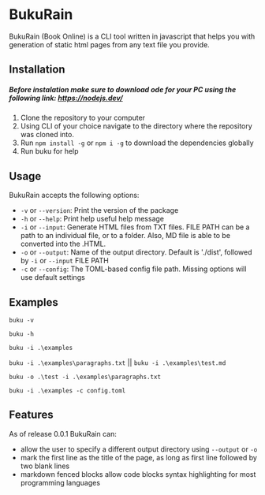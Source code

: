 # BukuRain

BukuRain (Book Online) is a CLI tool written in javascript that helps you with generation of static html pages from any text file you provide.

## Installation

##### Before instalation make sure to download ode for your PC using the following link: https://nodejs.dev/

1. Clone the repository to your computer
2. Using CLI of your choice navigate to the directory where the repository was cloned into.
3. Run `npm install -g` or `npm i -g` to download the dependencies globally
4. Run buku for help

## Usage

BukuRain accepts the following options:

- `-v` or `--version`: Print the version of the package
- `-h` or `--help`: Print help useful help message
- `-i` or `--input`: Generate HTML files from TXT files. FILE PATH can be a path to an individual file, or to a folder. Also, MD file is able to be converted into the .HTML.
- `-o` or `--output`: Name of the output directory. Default is './dist', followed by `-i` or `--input` FILE PATH
- `-c` or `--config`: The TOML-based config file path. Missing options will use default settings

## Examples

`buku -v`

`buku -h`

`buku -i .\examples`

`buku -i .\examples\paragraphs.txt` || `buku -i .\examples\test.md`

`buku -o .\test -i .\examples\paragraphs.txt`

`buku -i .\examples -c config.toml`

## Features

As of release 0.0.1 BukuRain can:

- allow the user to specify a different output directory using `--output` or `-o`
- mark the first line as the title of the page, as long as first line followed by two blank lines
- markdown fenced blocks allow code blocks syntax highlighting for most programming languages
